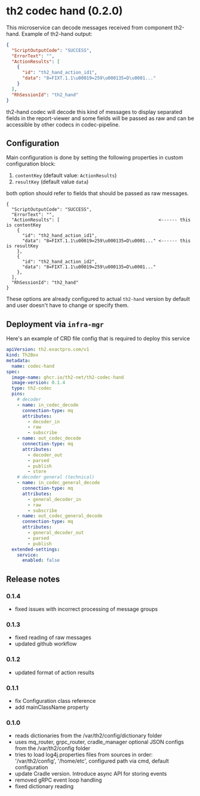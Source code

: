 # th2 codec hand (0.2.0)

This microservice can decode messages received from component th2-hand.
Example of th2-hand output:

```json
{
  "ScriptOutputCode": "SUCCESS",
  "ErrorText": "",
  "ActionResults": [
    {
      "id": "th2_hand_action_id1",
      "data": "8=FIXT.1.1\u00019=259\u000135=D\u0001..."
    }
  ],
  "RhSessionId": "th2_hand"
}
```
th2-hand codec will decode this kind of messages to display separated fields
in the report-viewer and some fields will be passed as raw and can be accessible by other codecs in codec-pipeline.

## Configuration

Main configuration is done by setting the following properties in custom configuration block:

1. `contentKey` (default value: `ActionResults`)
2. `resultKey` (default value `data`)

both option should refer to fields that should be passed as raw messages.

```
{
  "ScriptOutputCode": "SUCCESS",
  "ErrorText": "",
  "ActionResults": [                                     <------ this is contentKey
    {
      "id": "th2_hand_action_id1",
      "data": "8=FIXT.1.1\u00019=259\u000135=D\u0001..." <------ this is resultKey
    },
    {
      "id": "th2_hand_action_id2",
      "data": "8=FIXT.1.1\u00019=259\u000135=D\u0001..."
    },
  ],
  "RhSessionId": "th2_hand"
}
```

These options are already configured to actual `th2-hand` version by default and user doesn't have to change or specify them. 


## Deployment via `infra-mgr`

Here's an example of CRD file config that is required to deploy this service

```yaml
apiVersion: th2.exactpro.com/v1
kind: Th2Box
metadata:
  name: codec-hand
spec:
  image-name: ghcr.io/th2-net/th2-codec-hand
  image-version: 0.1.4
  type: th2-codec
  pins:
    # decoder
    - name: in_codec_decode
      connection-type: mq
      attributes:
        - decoder_in
        - raw
        - subscribe
    - name: out_codec_decode
      connection-type: mq
      attributes:
        - decoder_out
        - parsed
        - publish
        - store
    # decoder general (technical)
    - name: in_codec_general_decode
      connection-type: mq
      attributes:
        - general_decoder_in
        - raw
        - subscribe
    - name: out_codec_general_decode
      connection-type: mq
      attributes:
        - general_decoder_out
        - parsed
        - publish
  extended-settings:
    service:
      enabled: false
```

## Release notes

### 0.1.4

+ fixed issues with incorrect processing of message groups

### 0.1.3

+ fixed reading of raw messages
+ updated github workflow

### 0.1.2

+ updated format of action results

### 0.1.1

+ fix Configuration class reference
+ add mainClassName property

### 0.1.0

+ reads dictionaries from the /var/th2/config/dictionary folder
+ uses mq_router, grpc_router, cradle_manager optional JSON configs from the /var/th2/config folder
+ tries to load log4j.properties files from sources in order: '/var/th2/config', '/home/etc', configured path via cmd, default configuration
+ update Cradle version. Introduce async API for storing events
+ removed gRPC event loop handling
+ fixed dictionary reading